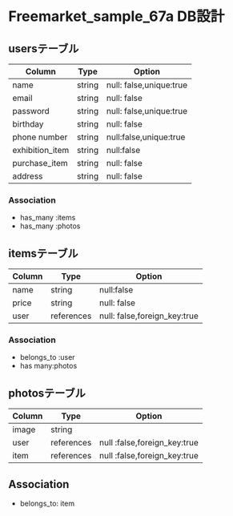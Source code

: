# Freemarket_sample_67a DB設計
## usersテーブル
|Column|Type|Option|
|------|----|------|
|name|string|null: false,unique:true|
|email|string|null: false|
|password|string|null: false,unique:true|
|birthday|string|null: false|
|phone number|string|null:false,unique:true|
|exhibition_item|string|null:false|
|purchase_item|string|null: false|
|address|string|null: false|

### Association
- has_many :items
- has_many :photos

## itemsテーブル
|Column|Type|Option|
|------|----|------|
|name|string|null:false|
|price|string|null: false|
|user|references|null: false,foreign_key:true|

### Association
- belongs_to :user
- has many:photos

## photosテーブル
|Column|Type|Option|
|------|----|------|
|image|string||
|user|references|null :false,foreign_key:true|
|item|references|null :false,foreign_key:true|
## Association
- belongs_to: item

